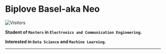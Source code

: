 # Biplove Basel-aka Neo #

![Visitors](https://api.visitorbadge.io/api/visitors?path=https%3A%2F%2Fgithub.com%2Fbiplovebasel&label=visits&countColor=#00FF00&style=plastic)

**Student of `Masters` in `Electronics and Communication Engineering`.**

**Interested in `Data Science` and `Machine Learning`.**

---
